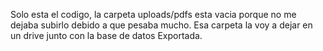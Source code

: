 Solo esta el codigo, la carpeta uploads/pdfs esta vacia porque no me dejaba subirlo debido a que pesaba mucho. Esa carpeta la voy a dejar en un drive junto con la base de datos Exportada.
